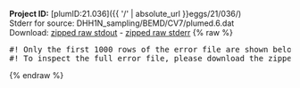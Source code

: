 **Project ID:** [plumID:21.036]({{ '/' | absolute_url }}eggs/21/036/)  
Stderr for source:  DHH1N_sampling/BEMD/CV7/plumed.6.dat   
Download: [zipped raw stdout](plumed.6.dat.plumed.stdout.txt.zip) - [zipped raw stderr](plumed.6.dat.plumed.stderr.txt.zip) 
{% raw %}
<pre>
#! Only the first 1000 rows of the error file are shown below
#! To inspect the full error file, please download the zipped raw stderr file above
</pre>
{% endraw %}
